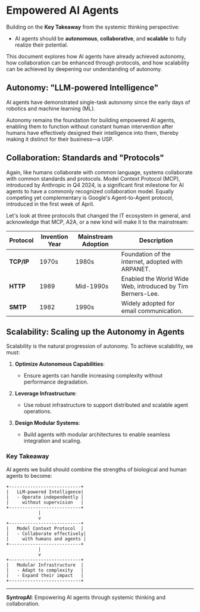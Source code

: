 # Empowered AI Agents

Building on the **Key Takeaway** from the systemic thinking perspective:
- AI agents should be **autonomous**, **collaborative**, and **scalable** to fully realize their potential.

This document explores how AI agents have already achieved autonomy, how collaboration can be enhanced through protocols, and how scalability can be achieved by deepening our understanding of autonomy.

## Autonomy: "LLM-powered Intelligence"

AI agents have demonstrated single-task autonomy since the early days of robotics and machine learning (ML).

Autonomy remains the foundation for building empowered AI agents, enabling them to function without constant human intervention after humans have effectively designed their intelligence into them, thereby making it distinct for their business—a USP.

## Collaboration: Standards and "Protocols"

Again, like humans collaborate with common language, systems collaborate with common standards and protocols. Model Context Protocol (MCP), introduced by Anthropic in Q4 2024, is a significant first milestone for AI agents to have a commonly recognized collaboration model. Equally competing yet complementary is Google's Agent-to-Agent protocol, introduced in the first week of April.

Let's look at three protocols that changed the IT ecosystem in general, and acknowledge that MCP, A2A, or a new kind will make it to the mainstream:

| Protocol          | Invention Year | Mainstream Adoption       | Description                                                                 |
|--------------------|----------------|---------------------------|-----------------------------------------------------------------------------|
| **TCP/IP**        | 1970s          | 1980s                     | Foundation of the internet, adopted with ARPANET.                          |
| **HTTP**          | 1989           | Mid-1990s                 | Enabled the World Wide Web, introduced by Tim Berners-Lee.                 |
| **SMTP**          | 1982           | 1990s                     | Widely adopted for email communication.                                    |

## Scalability: Scaling up the Autonomy in Agents

Scalability is the natural progression of autonomy. To achieve scalability, we must:
1. **Optimize Autonomous Capabilities**:
   - Ensure agents can handle increasing complexity without performance degradation.

2. **Leverage Infrastructure**:
   - Use robust infrastructure to support distributed and scalable agent operations.

3. **Design Modular Systems**:
   - Build agents with modular architectures to enable seamless integration and scaling.

### Key Takeaway

AI agents we build should combine the strengths of biological and human agents to become:

```plaintext
+---------------------------+
|   LLM-powered Intelligence|
|   - Operate independently |
|     without supervision   |
+---------------------------+
            |
            v
+---------------------------+
|   Model Context Protocol  |
|   - Collaborate effectively|
|     with humans and agents |
+---------------------------+
            |
            v
+---------------------------+
|   Modular Infrastructure  |
|   - Adapt to complexity   |
|   - Expand their impact   |
+---------------------------+
```

---
**SyntropAI**: Empowering AI agents through systemic thinking and collaboration.

